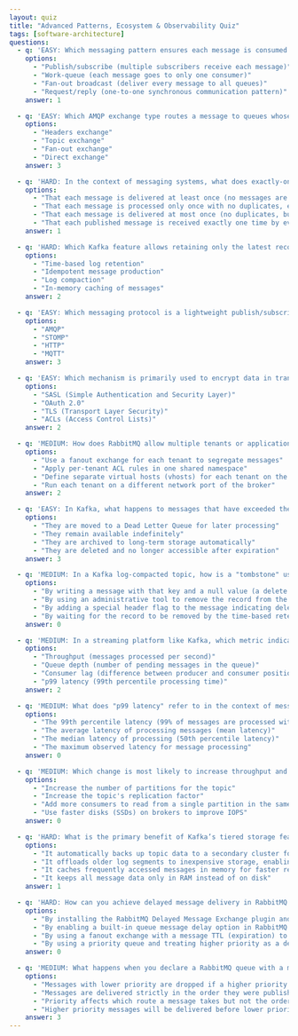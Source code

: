 ```yaml
---
layout: quiz
title: "Advanced Patterns, Ecosystem & Observability Quiz"
tags: [software-architecture]
questions:
  - q: 'EASY: Which messaging pattern ensures each message is consumed by only one recipient (and not broadcast to all subscribers)?'
    options:
      - "Publish/subscribe (multiple subscribers receive each message)"
      - "Work-queue (each message goes to only one consumer)"
      - "Fan-out broadcast (deliver every message to all queues)"
      - "Request/reply (one-to-one synchronous communication pattern)"
    answer: 1

  - q: 'EASY: Which AMQP exchange type routes a message to queues whose binding key exactly matches the message’s routing key?'
    options:
      - "Headers exchange"
      - "Topic exchange"
      - "Fan-out exchange"
      - "Direct exchange"
    answer: 3

  - q: 'HARD: In the context of messaging systems, what does exactly-once delivery semantics guarantee?'
    options:
      - "That each message is delivered at least once (no messages are lost, but duplicates are possible)"
      - "That each message is processed only once with no duplicates, even in the event of retries or failures"
      - "That each message is delivered at most once (no duplicates, but some messages may be lost)"
      - "That each published message is received exactly one time by every subscriber"
    answer: 1

  - q: 'HARD: Which Kafka feature allows retaining only the latest record for each key in a topic, enabling state reconstruction for event sourcing use cases?'
    options:
      - "Time-based log retention"
      - "Idempotent message production"
      - "Log compaction"
      - "In-memory caching of messages"
    answer: 2

  - q: 'EASY: Which messaging protocol is a lightweight publish/subscribe system often used for IoT devices?'
    options:
      - "AMQP"
      - "STOMP"
      - "HTTP"
      - "MQTT"
    answer: 3

  - q: 'EASY: Which mechanism is primarily used to encrypt data in transit for messaging systems?'
    options:
      - "SASL (Simple Authentication and Security Layer)"
      - "OAuth 2.0"
      - "TLS (Transport Layer Security)"
      - "ACLs (Access Control Lists)"
    answer: 2

  - q: 'MEDIUM: How does RabbitMQ allow multiple tenants or applications to be isolated on a single cluster?'
    options:
      - "Use a fanout exchange for each tenant to segregate messages"
      - "Apply per-tenant ACL rules in one shared namespace"
      - "Define separate virtual hosts (vhosts) for each tenant on the broker"
      - "Run each tenant on a different network port of the broker"
    answer: 2

  - q: 'EASY: In Kafka, what happens to messages that have exceeded the configured retention period of a topic?'
    options:
      - "They are moved to a Dead Letter Queue for later processing"
      - "They remain available indefinitely"
      - "They are archived to long-term storage automatically"
      - "They are deleted and no longer accessible after expiration"
    answer: 3

  - q: 'MEDIUM: In a Kafka log-compacted topic, how is a "tombstone" used to mark a record as deleted?'
    options:
      - "By writing a message with that key and a null value (a delete marker) to the topic"
      - "By using an administrative tool to remove the record from the log"
      - "By adding a special header flag to the message indicating deletion"
      - "By waiting for the record to be removed by the time-based retention policy"
    answer: 0

  - q: 'MEDIUM: In a streaming platform like Kafka, which metric indicates that a consumer is lagging behind the producer in processing messages?'
    options:
      - "Throughput (messages processed per second)"
      - "Queue depth (number of pending messages in the queue)"
      - "Consumer lag (difference between producer and consumer positions)"
      - "p99 latency (99th percentile processing time)"
    answer: 2

  - q: 'MEDIUM: What does "p99 latency" refer to in the context of message processing performance?'
    options:
      - "The 99th percentile latency (99% of messages are processed within this time threshold)"
      - "The average latency of processing messages (mean latency)"
      - "The median latency of processing (50th percentile latency)"
      - "The maximum observed latency for message processing"
    answer: 0

  - q: 'MEDIUM: Which change is most likely to increase throughput and allow more consumer parallelism for a Kafka topic?'
    options:
      - "Increase the number of partitions for the topic"
      - "Increase the topic's replication factor"
      - "Add more consumers to read from a single partition in the same group"
      - "Use faster disks (SSDs) on brokers to improve IOPS"
    answer: 0

  - q: 'HARD: What is the primary benefit of Kafka’s tiered storage feature?'
    options:
      - "It automatically backs up topic data to a secondary cluster for disaster recovery"
      - "It offloads older log segments to inexpensive storage, enabling longer retention with less local disk usage"
      - "It caches frequently accessed messages in memory for faster retrieval"
      - "It keeps all message data only in RAM instead of on disk"
    answer: 1

  - q: 'HARD: How can you achieve delayed message delivery in RabbitMQ (since RabbitMQ does not natively support delayed queues)?'
    options:
      - "By installing the RabbitMQ Delayed Message Exchange plugin and publishing messages with a delay parameter"
      - "By enabling a built-in queue message delay option in RabbitMQ's settings"
      - "By using a fanout exchange with a message TTL (expiration) to delay forwarding"
      - "By using a priority queue and treating higher priority as a delay mechanism"
    answer: 0

  - q: 'MEDIUM: What happens when you declare a RabbitMQ queue with a maximum priority and publish messages with varying priority values?'
    options:
      - "Messages with lower priority are dropped if a higher priority message arrives"
      - "Messages are delivered strictly in the order they were published (FIFO), regardless of priority"
      - "Priority affects which route a message takes but not the order in the queue"
      - "Higher priority messages will be delivered before lower priority messages"
    answer: 3
---
```


